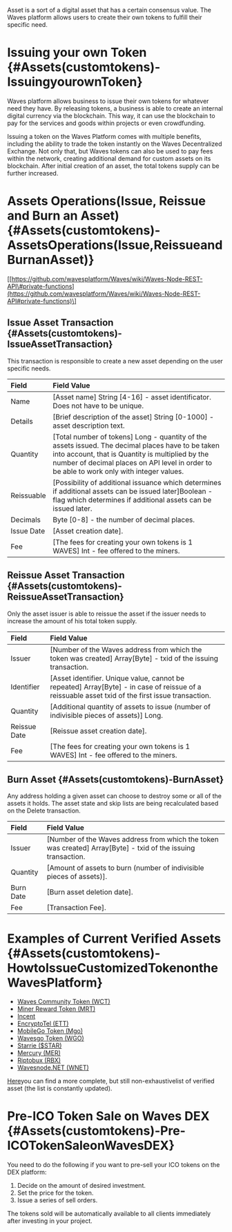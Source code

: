 Asset is a sort of a digital asset that has a certain consensus value. The Waves platform allows users to create their own tokens to fulfill their specific need.

# Issuing your own Token {#Assets(customtokens)-IssuingyourownToken}

Waves platform allows business to issue their own tokens for whatever need they have. By releasing tokens, a business is able to create an internal digital currency via the blockchain. This way, it can use the blockchain to pay for the services and goods within projects or even crowdfunding.

Issuing a token on the Waves Platform comes with multiple benefits, including the ability to trade the token instantly on the Waves Decentralized Exchange. Not only that, but Waves tokens can also be used to pay fees within the network, creating additional demand for custom assets on its blockchain. After initial creation of an asset, the total tokens supply can be further increased.

# Assets Operations\(Issue, Reissue and Burn an Asset\) {#Assets(customtokens)-AssetsOperations(Issue,ReissueandBurnanAsset)}

\[[https://github.com/wavesplatform/Waves/wiki/Waves-Node-REST-API\#private-functions](https://github.com/wavesplatform/Waves/wiki/Waves-Node-REST-API#private-functions)\]

## Issue Asset Transaction {#Assets(customtokens)-IssueAssetTransaction}

This transaction is responsible to create a new asset depending on the user specific needs.

| Field  | Field Value |
| :--- | :--- |
| Name | \[Asset name\] String \[4-16\] - asset identificator. Does not have to be unique. |
| Details | \[Brief description of the asset\] String \[0-1000\] - asset description text. |
| Quantity | \[Total number of tokens\] Long - quantity of the assets issued. The decimal places have to be taken into account, that is Quantity is multiplied by the number of decimal places on API level in order to be able to work only with integer values. |
| Reissuable | \[Possibility of additional issuance which determines if additional assets can be issued later\]Boolean - flag which determines if additional assets can be issued later. |
| Decimals | Byte \[0-8\] - the number of decimal places. |
| Issue Date | \[Asset creation date\]. |
| Fee | \[The fees for creating your own tokens is 1 WAVES\] Int - fee offered to the miners.  |

## Reissue Asset Transaction {#Assets(customtokens)-ReissueAssetTransaction}

Only the asset issuer is able to reissue the asset if the issuer needs to increase the amount of his total token supply.

| Field  | Field Value |
| :--- | :--- |
| Issuer | \[Number of the Waves address from which the token was created\] Array\[Byte\] - txid of the issuing transaction. |
| Identifier | \[Asset identifier. Unique value, cannot be repeated\] Array\[Byte\] - in case of reissue of a reissuable asset txid of the first issue transaction. |
| Quantity | \[Additional quantity of assets to issue \(number of indivisible pieces of assets\)\] Long. |
| Reissue Date | \[Reissue asset creation date\]. |
| Fee | \[The fees for creating your own tokens is 1 WAVES\] Int - fee offered to the miners. |

## Burn Asset {#Assets(customtokens)-BurnAsset}

Any address holding a given asset can choose to destroy some or all of the assets it holds. The asset state and skip lists are being recalculated based on the Delete transaction.

| Field | Field Value |
| :--- | :--- |
| Issuer | \[Number of the Waves address from which the token was created\] Array\[Byte\] - txid of the issuing transaction. |
| Quantity | \[Amount of assets to burn \(number of indivisible pieces of assets\)\]. |
| Burn Date | \[Burn asset deletion date\]. |
| Fee | \[Transaction Fee\].  |

# Examples of Current Verified Assets {#Assets(customtokens)-HowtoIssueCustomizedTokenontheWavesPlatform}

* [Waves Community Token \(WCT\)](http://www.waveswiki.org/index.php?title=Waves_Community_Token_%28WCT%29)
* [Miner Reward Token \(MRT\)](http://www.waveswiki.org/index.php?title=Miner_Reward_Token_%28MRT%29)
* [Incent](http://www.waveswiki.org/index.php?title=Incent)
* [EncryptoTel \(ETT\)](http://www.waveswiki.org/index.php?title=EncryptoTel)
* [MobileGo Token \(Mgo\)](http://www.waveswiki.org/index.php?title=MobileGo_Token)
* [Wavesgo Token \(WGO\)](http://www.waveswiki.org/index.php?title=Wavesgo_Token)
* [Starrie \($STAR\)](http://www.waveswiki.org/index.php?title=Starrie)
* [Mercury \(MER\)](http://www.waveswiki.org/index.php?title=Mercury)
* [Riptobux \(RBX\)](http://www.waveswiki.org/index.php?title=Riptobux)
* [Wavesnode.NET \(WNET\)](http://www.waveswiki.org/index.php?title=Wavesnode.NET)

[Here](http://support.wavesplatform.com/forums/2-knowledge-base/topics/8141-list-of-verified-assets/)you can find a more complete, but still non-exhaustivelist of verified asset \(the list is constantly updated\).

# Pre-ICO Token Sale on Waves DEX {#Assets(customtokens)-Pre-ICOTokenSaleonWavesDEX}

You need to do the following if you want to pre-sell your ICO tokens on the DEX platform:

1. Decide on the amount of desired investment.
2. Set the price for the token.
3. Issue a series of sell orders.

The tokens sold will be automatically available to all clients immediately after investing in your project.

